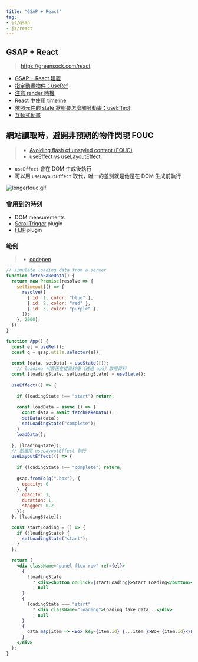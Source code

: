 ```yaml
---
title: "GSAP + React"
tag: 
- js/gsap
- js/react
---
```


##  GSAP + React
>https://greensock.com/react

- [GSAP + React 建置](GSAP%20+%20React%20建置.md)
- [指定動畫物件：useRef](指定動畫物件：useRef.md)
- [注意 render 時機](注意%20render%20時機.md)
- [React 中使用 timeline](React%20中使用%20timeline.md)
- [依照元件的 state 狀態要怎麼觸發動畫：useEffect](依照元件的%20state%20狀態要怎麼觸發動畫：useEffect.md)
- [互動式動畫](互動式動畫.md)

## 網站讀取時，避開非預期的物件閃現 FOUC
>- [Avoiding flash of unstyled content (FOUC)](https://greensock.com/react#avoidingFlashOfUnstyledContentFOUC)
>- [useEffect vs useLayoutEffect](https://kentcdodds.com/blog/useeffect-vs-uselayouteffect).

- `useEffect` 會在 DOM 生成後執行
- 可以用 `useLayoutEffect` 取代，唯一的差別就是他是在 DOM 生成前執行

![longerfouc.gif](https://greensock.com/uploads/monthly_2021_08/longerfouc.gif.29308cf3ff539b4ec3ed291e726cb210.gif)

### 會用到的時刻
- DOM measurements
- [ScrollTrigger](ScrollTrigger.md) plugin
- [FLIP](https://greensock.com/docs/v3/Plugins/Flip) plugin


### 範例
>- [codepen](https://codepen.io/GreenSock/pen/XWRBbYZ)
```jsx
// simulate loading data from a server
function fetchFakeData() {
  return new Promise(resolve => {
    setTimeout(() => {
      resolve([
        { id: 1, color: "blue" },
        { id: 2, color: "red" },
        { id: 3, color: "purple" },
      ]);
    }, 2000);
  });  
}
```
```jsx
function App() {
  const el = useRef();
  const q = gsap.utils.selector(el);
  
  const [data, setData] = useState([]);
	// loading 代表正在從資料庫（透過 api）取得資料
  const [loadingState, setLoadingState] = useState();
  
  useEffect(() => {
    
    if (loadingState !== "start") return;
    
    const loadData = async () => {
      const data = await fetchFakeData();
      setData(data);
      setLoadingState("complete");
    }
    loadData();    
    
  }, [loadingState]);
  // 動畫用 useLayoutEffect 執行
  useLayoutEffect(() => {
    
    if (loadingState !== "complete") return;
    
    gsap.fromTo(q(".box"), {
      opacity: 0
    }, {
      opacity: 1,
      duration: 1,
      stagger: 0.2
    });
  }, [loadingState]);

  const startLoading = () => {
    if (!loadingState) {
      setLoadingState("start");
    }
  };
  
  return (
    <div className="panel flex-row" ref={el}>
      {
        !loadingState
          ? <div><button onClick={startLoading}>Start Loading</button></div>
          : null
      }          
      { 
        loadingState === "start" 
          ? <div className="loading">Loading fake data...</div> 
          : null 
      }
      {
        data.map(item => <Box key={item.id} {...item }>Box {item.id}</Box>)
      }
    </div>
  );
}
```